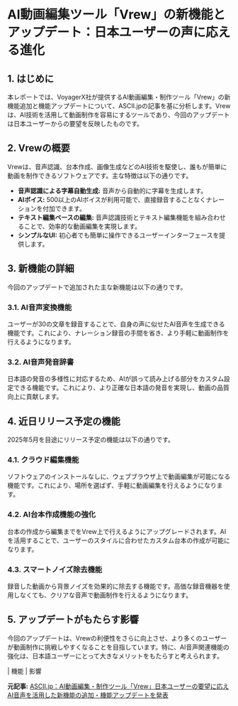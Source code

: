 # AI動画編集ツール「Vrew」の新機能とアップデート：日本ユーザーの声に応える進化

## 1. はじめに

本レポートでは、VoyagerX社が提供するAI動画編集・制作ツール「Vrew」の新機能追加と機能アップデートについて、ASCII.jpの記事を基に分析します。Vrewは、AI技術を活用して動画制作を容易にするツールであり、今回のアップデートは日本ユーザーからの要望を反映したものです。

## 2. Vrewの概要

Vrewは、音声認識、台本作成、画像生成などのAI技術を駆使し、誰もが簡単に動画を制作できるソフトウェアです。主な特徴は以下の通りです。

* **音声認識による字幕自動生成:** 音声から自動的に字幕を生成します。
* **AIボイス:** 500以上のAIボイスが利用可能で、直接録音することなくナレーションを付加できます。
* **テキスト編集ベースの編集:** 音声認識技術とテキスト編集機能を組み合わせることで、効率的な動画編集を実現します。
* **シンプルなUI:** 初心者でも簡単に操作できるユーザーインターフェースを提供します。

## 3. 新機能の詳細

今回のアップデートで追加された主な新機能は以下の通りです。

### 3.1. AI音声変換機能

ユーザーが30の文章を録音することで、自身の声に似せたAI音声を生成できる機能です。これにより、ナレーション録音の手間を省き、より手軽に動画制作を行えるようになります。

### 3.2. AI音声発音辞書

日本語の発音の多様性に対応するため、AIが誤って読み上げる部分をカスタム設定できる機能です。これにより、より正確な日本語の発音を実現し、動画の品質向上に貢献します。

## 4. 近日リリース予定の機能

2025年5月を目途にリリース予定の機能は以下の通りです。

### 4.1. クラウド編集機能

ソフトウェアのインストールなしに、ウェブブラウザ上で動画編集が可能になる機能です。これにより、場所を選ばず、手軽に動画編集を行えるようになります。

### 4.2. AI台本作成機能の強化

台本の作成から編集までをVrew上で行えるようにアップグレードされます。AIを活用することで、ユーザーのスタイルに合わせたカスタム台本の作成が可能になります。

### 4.3. スマートノイズ除去機能

録音した動画から背景ノイズを効果的に除去する機能です。高価な録音機器を使用しなくても、クリアな音声で動画制作を行えるようになります。

## 5. アップデートがもたらす影響

今回のアップデートは、Vrewの利便性をさらに向上させ、より多くのユーザーが動画制作に挑戦しやすくなることを目指しています。特に、AI音声関連機能の強化は、日本語ユーザーにとって大きなメリットをもたらすと考えられます。

| 機能 | 影響 

**元記事:** [ASCII.jp：AI動画編集・制作ツール「Vrew」日本ユーザーの要望に応えAI音声を活用した新機能の追加・機能アップデートを発表](https://ascii.jp/elem/000/004/259/4259159/)